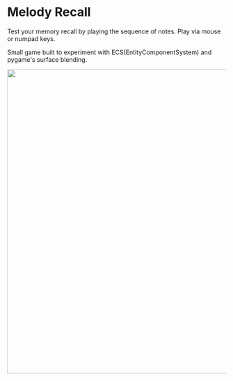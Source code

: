 # Melody Recall

Test your memory recall by playing the sequence of notes. Play via mouse or numpad keys.

Small game built to experiment with ECS(EntityComponentSystem) and pygame's surface blending.




<img src="https://user-images.githubusercontent.com/116992225/232917994-96172743-9265-4f37-af3f-65418644e00a.png" width="700" />
